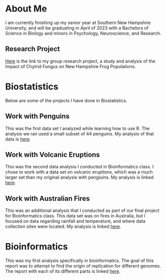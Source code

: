 # About Me
I am currently finishing up my senior year at Southern New Hampshire University, and will be graduating in April of 2023 with a Bachelors of Science in Biology and minors in Psychology, Neuroscience, and Research. 

## Research Project
[Here](https://hdl.handle.net/10474/3709) is the link to my group research project, a study and analysis of the Impact of Chytrid Fungus on New Hampshire Frog Populations. 



# Biostatistics
Below are some of the projects I have done in Biostatistics.

## Work with Penguins

This was the first data set I analyzed while learning how to use R. The analysis we ran used a small subset of 44 penguins. My analysis of that data is [here](https://melaniedube.github.io/BioStatisticsAnalysis/PalmerPenguinsAnalysis.html). 


## Work with Volcanic Eruptions

This was the second data analysis I conducted in Bioinformatics class. I chose to work with a data set on volcanic eruptions, which was a much larger set than my original analysis with pengiuins. My analysis is linked [here](https://melaniedube.github.io/BioStatisticsAnalysis/VolcanicEruptionsAnalysis.html).

## Work with Australian Fires
This was an additional analysis that I conducted as part of our final project for Bioinformatics class. This data set was on fires in Australia, but I focused on data regarding rainfall and temperature, and where data collection sites were located. My analysis is linked [here](https://melaniedube.github.io/BioStatisticsAnalysis/AustralianFires.nb.html).



# Bioinformatics
This was my first analysis specifically in bioinformatics. The goal of this report was to attempt to find the origin of replication for different genomes. The report with each of its different parts is linked [here](https://agmath.github.io/BIO4ST1_Group2/Replication_Melanie_Dube.html).
